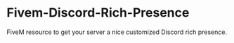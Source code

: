 # Fivem-Discord-Rich-Presence
FiveM resource to get your server a nice customized Discord rich presence.

